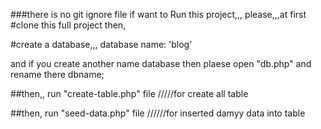 ###there is no git ignore file
if want to Run this project,,,
please,,,at first
#clone this full project
then,

#create a database,,,
 database name: 'blog'

 and if you create another name database then plaese open "db.php" and rename there dbname;

##then,, run "create-table.php" file
/////for create all table

##then, run "seed-data.php" file 
//////for inserted damyy data into table